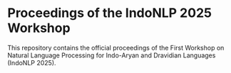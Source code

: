 # Proceedings of the IndoNLP 2025 Workshop
This repository contains the official proceedings of the First Workshop on Natural Language Processing for Indo-Aryan and Dravidian Languages (IndoNLP 2025).
